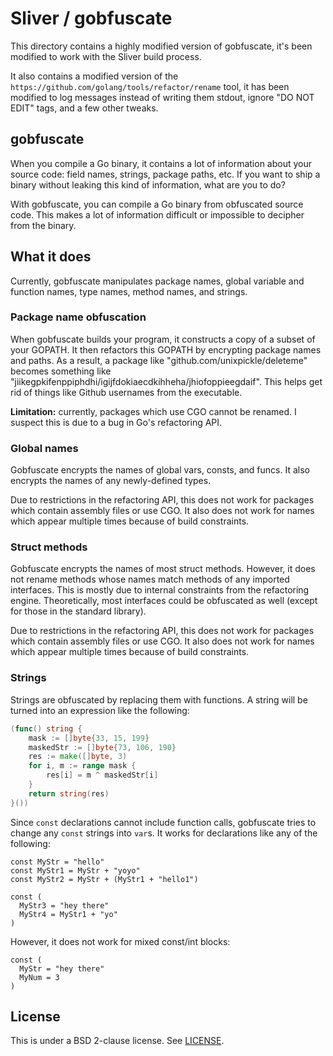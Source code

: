 # Sliver / gobfuscate

This directory contains a highly modified version of gobfuscate, it's been modified to work with the Sliver build process.

It also contains a modified version of the `https://github.com/golang/tools/refactor/rename` tool, it has been modified to log messages instead of writing them stdout, ignore "DO NOT EDIT" tags, and a few other tweaks.

## gobfuscate

When you compile a Go binary, it contains a lot of information about your source code: field names, strings, package paths, etc. If you want to ship a binary without leaking this kind of information, what are you to do?

With gobfuscate, you can compile a Go binary from obfuscated source code. This makes a lot of information difficult or impossible to decipher from the binary.

## What it does

Currently, gobfuscate manipulates package names, global variable and function names, type names, method names, and strings.

### Package name obfuscation

When gobfuscate builds your program, it constructs a copy of a subset of your GOPATH. It then refactors this GOPATH by encrypting package names and paths. As a result, a package like "github.com/unixpickle/deleteme" becomes something like "jiikegpkifenppiphdhi/igijfdokiaecdkihheha/jhiofoppieegdaif". This helps get rid of things like Github usernames from the executable.

**Limitation:** currently, packages which use CGO cannot be renamed. I suspect this is due to a bug in Go's refactoring API.

### Global names

Gobfuscate encrypts the names of global vars, consts, and funcs. It also encrypts the names of any newly-defined types.

Due to restrictions in the refactoring API, this does not work for packages which contain assembly files or use CGO. It also does not work for names which appear multiple times because of build constraints.

### Struct methods

Gobfuscate encrypts the names of most struct methods. However, it does not rename methods whose names match methods of any imported interfaces. This is mostly due to internal constraints from the refactoring engine. Theoretically, most interfaces could be obfuscated as well (except for those in the standard library).

Due to restrictions in the refactoring API, this does not work for packages which contain assembly files or use CGO. It also does not work for names which appear multiple times because of build constraints.

### Strings

Strings are obfuscated by replacing them with functions. A string will be turned into an expression like the following:

```go
(func() string {
	mask := []byte{33, 15, 199}
	maskedStr := []byte{73, 106, 190}
	res := make([]byte, 3)
	for i, m := range mask {
		res[i] = m ^ maskedStr[i]
	}
	return string(res)
}())
```

Since `const` declarations cannot include function calls, gobfuscate tries to change any `const` strings into `var`s. It works for declarations like any of the following:

```
const MyStr = "hello"
const MyStr1 = MyStr + "yoyo"
const MyStr2 = MyStr + (MyStr1 + "hello1")

const (
  MyStr3 = "hey there"
  MyStr4 = MyStr1 + "yo"
)
```

However, it does not work for mixed const/int blocks:

```
const (
  MyStr = "hey there"
  MyNum = 3
)
```

## License

This is under a BSD 2-clause license. See [LICENSE](LICENSE).

